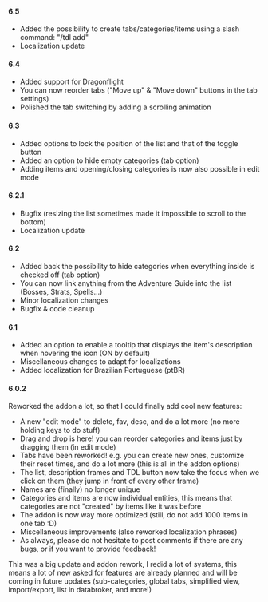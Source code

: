#### **6.5**

- Added the possibility to create tabs/categories/items using a slash command: "/tdl add"
- Localization update

#### **6.4**

- Added support for Dragonflight
- You can now reorder tabs ("Move up" & "Move down" buttons in the tab settings)
- Polished the tab switching by adding a scrolling animation

#### **6.3**

- Added options to lock the position of the list and that of the toggle button
- Added an option to hide empty categories (tab option)
- Adding items and opening/closing categories is now also possible in edit mode

#### **6.2.1**

- Bugfix (resizing the list sometimes made it impossible to scroll to the bottom)
- Localization update

#### **6.2**

- Added back the possibility to hide categories when everything inside is checked off (tab option)
- You can now link anything from the Adventure Guide into the list (Bosses, Strats, Spells...)
- Minor localization changes
- Bugfix & code cleanup

#### **6.1**

- Added an option to enable a tooltip that displays the item's description when hovering the icon (ON by default)
- Miscellaneous changes to adapt for localizations
- Added localization for Brazilian Portuguese (ptBR)

#### **6.0.2**

Reworked the addon a lot, so that I could finally add cool new features:

- A new "edit mode" to delete, fav, desc, and do a lot more (no more holding keys to do stuff)
- Drag and drop is here! you can reorder categories and items just by dragging them (in edit mode)
- Tabs have been reworked! e.g. you can create new ones, customize their reset times, and do a lot more (this is all in the addon options)
- The list, description frames and TDL button now take the focus when we click on them (they jump in front of every other frame)
- Names are (finally) no longer unique
- Categories and items are now individual entities, this means that categories are not "created" by items like it was before
- The addon is now way more optimized (still, do not add 1000 items in one tab :D)
- Miscellaneous improvements (also reworked localization phrases)
- As always, please do not hesitate to post comments if there are any bugs, or if you want to provide feedback!

This was a big update and addon rework, I redid a lot of systems, this means a lot of new asked for features are already planned and will be coming in future updates (sub-categories, global tabs, simplified view, import/export, list in databroker, and more!)
